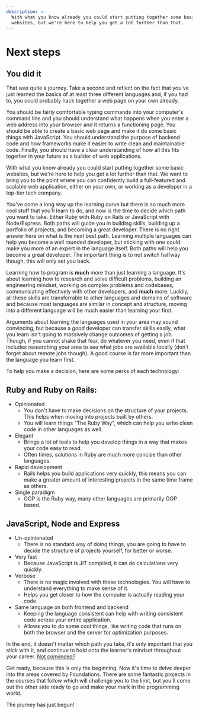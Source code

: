 ```yaml
---
description: >-
  With what you know already you could start putting together some basic
  websites, but we're here to help you get a lot further than that.
---
```


# Next steps

## You did it

That was quite a journey. Take a second and reflect on the fact that you've just learned the basics of at least three different languages and, if you had to, you could probably hack together a web page on your own already.

You should be fairly comfortable typing commands into your computer's command line and you should understand what happens when you enter a web address into your browser and it returns a functioning page. You should be able to create a basic web page and make it do some basic things with JavaScript. You should understand the purpose of backend code and how frameworks make it easier to write clean and maintainable code. Finally, you should have a clear understanding of how all this fits together in your future as a builder of web applications.

With what you know already you could start putting together some basic websites, but we're here to help you get a lot further than that. We want to bring you to the point where you can confidently build a full-featured and scalable web application, either on your own, or working as a developer in a top-tier tech company.

You've come a long way up the learning curve but there is so much more cool stuff that you'll learn to do, and now is the time to decide which path you want to take. Either Ruby with Ruby on Rails or JavaScript with Node/Express. Both paths will guide you in building skills, building up a portfolio of projects, and becoming a great developer. There is no right answer here on what is the next best path. Learning multiple languages can help you become a well rounded developer, but sticking with one could make you more of an expert in the language itself. Both paths will help you become a great developer. The important thing is to not switch halfway though, this will only set you back.

Learning how to program is **much** more than just learning a language. It's about learning how to research and solve difficult problems, building an engineering mindset, working on complex problems and codebases, communicating effectively with other developers, and **much** more. Luckily, all these skills are transferrable to other languages and domains of software and because most languages are similar in concept and structure, moving into a different language will be much easier than learning your first.

Arguments about learning the languages used in your area may sound convincing, but because a _good_ developer can transfer skills easily, what you learn isn't going to massively change outcomes of getting a job. Though, if you cannot shake that fear, do whatever you need, even if that includes researching your area to see what jobs are available locally \(don't forget about remote jobs though\). A good course is far more important than the language you learn first.

To help you make a decision, here are some perks of each technology:

## **Ruby and Ruby on Rails:**

* Opinionated 
  * You don't have to make decisions on the structure of your projects. This helps when moving into projects built by others.
  * You will learn things "The Ruby Way", which can help you write clean code in other languages as well.
* Elegant
  * Brings a lot of tools to help you develop things in a way that makes your code easy to read.
  * Often times, solutions in Ruby are much more concise than other languages.
* Rapid development
  * Rails helps you build applications very quickly, this means you can make a greater amount of interesting projects in the same time frame as others.
* Single paradigm
  * OOP is the Ruby way, many other languages are primarily OOP based.

## **JavaScript, Node and Express**

* Un-opinionated
  * There is no standard way of doing things, you are going to have to decide the structure of projects yourself, for better or worse.
* Very fast
  * Because JavaScript is JIT compiled, it can do calculations very quickly.
* Verbose
  * There is no magic involved with these technologies. You will have to understand everything to make sense of it. 
  * Helps you get closer to how the computer is actually reading your code.
* Same language on both frontend and backend
  * Keeping the language consistent can help with writing consistent code across your entire application.
  * Allows you to do some cool things, like writing code that runs on both the browser and the server for optimization purposes.

In the end, it doesn't matter which path you take, it's only important that you stick with it, and continue to hold onto the learner's mindset throughout your career. [Not convinced?](https://medium.com/@bycdiaz/choosing-the-right-language-a-short-guide-on-how-not-to-ruin-your-career-2b353be1371)

Get ready, because this is only the beginning. Now it's time to delve deeper into the areas covered by Foundations. There are some fantastic projects in the courses that follow which will challenge you to the limit, but you'll come out the other side ready to go and make your mark in the programming world.

The journey has just begun!

